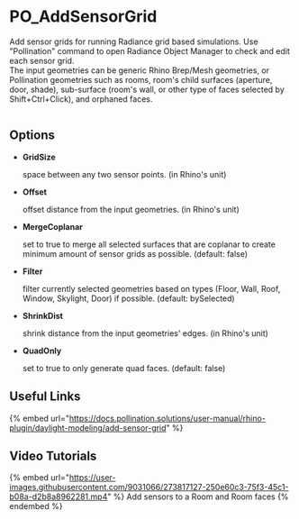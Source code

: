 # PO\_AddSensorGrid

Add sensor grids for running Radiance grid based simulations. Use "Pollination" command to open Radiance Object Manager to check and edit each sensor grid.\
The input geometries can be generic Rhino Brep/Mesh geometries, or Pollination geometries such as rooms, room's child surfaces (aperture, door, shade), sub-surface (room's wall, or other type of faces selected by Shift+Ctrl+Click), and orphaned faces.

<figure><img src="https://user-images.githubusercontent.com/2915573/209876729-cd50c983-a1d6-413e-a1ae-e8148705cecc.gif" alt=""><figcaption></figcaption></figure>

## Options

*   **GridSize**

    space between any two sensor points. (in Rhino's unit)
*   **Offset**

    offset distance from the input geometries. (in Rhino's unit)
*   **MergeCoplanar**

    set to true to merge all selected surfaces that are coplanar to create minimum amount of sensor grids as possible. (default: false)
*   **Filter**

    filter currently selected geometries based on types (Floor, Wall, Roof, Window, Skylight, Door) if possible. (default: bySelected)
*   **ShrinkDist**

    shrink distance from the input geometries' edges. (in Rhino's unit)
*   **QuadOnly**

    set to true to only generate quad faces. (default: false)

## Useful Links

{% embed url="https://docs.pollination.solutions/user-manual/rhino-plugin/daylight-modeling/add-sensor-grid" %}

## Video Tutorials

{% embed url="https://user-images.githubusercontent.com/9031066/273817127-250e60c3-75f3-45c1-b08a-d2b8a8962281.mp4" %}
Add sensors to a Room and Room faces
{% endembed %}
